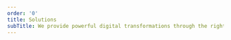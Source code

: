 ```yaml
---
order: '0'
title: Solutions
subTitle: We provide powerful digital transformations through the right tech solutions.
---
```

